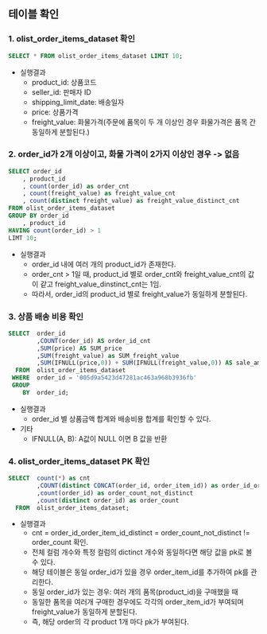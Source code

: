 ## 테이블 확인
### 1. olist_order_items_dataset 확인
``` sql
SELECT * FROM olist_order_items_dataset LIMIT 10;
```
- 실행결과
  - product_id: 상품코드
  - seller_id: 판매자 ID
  - shipping_limit_date: 배송일자
  - price: 상품가격
  - freight_value: 화물가격(주문에 품목이 두 개 이상인 경우 화물가격은 품목 간 동일하게 분할된다.)

### 2. order_id가 2개 이상이고, 화물 가격이 2가지 이상인 경우 -> 없음
``` sql
SELECT order_id
    , product_id
    , count(order_id) as order_cnt
    , count(freight_value) as freight_value_cnt
    , count(distinct freight_value) as freight_value_distinct_cnt
FROM olist_order_items_dataset
GROUP BY order_id
    , product_id
HAVING count(order_id) > 1
LIMT 10;
```
- 실행결과
    - order_id 내에 여러 개의 product_id가 존재한다.     
    - order_cnt > 1일 때, product_id 별로 order_cnt와 freight_value_cnt의 값이 같고 freight_value_dinstinct_cnt는 1임.
    - 따라서, order_id의 product_id 별로 freight_value가 동일하게 분할된다.

### 3. 상품 배송 비용 확인
``` sql
SELECT  order_id
		,COUNT(order_id) AS order_id_cnt
		,SUM(price) AS SUM_price
        ,SUM(freight_value) as SUM_freight_value
        ,SUM(IFNULL(price,0)) + SUM(IFNULL(freight_value,0)) AS sale_amt
  FROM  olist_order_items_dataset
 WHERE  order_id = '005d9a5423d47281ac463a968b3936fb'
 GROUP
	BY  order_id;
```
- 실행결과
    - order_id 별 상품금액 합계와 배송비용 합계를 확인할 수 있다.
- 기타
    - IFNULL(A, B): A값이 NULL 이면 B 값을 반환

### 4. olist_order_items_dataset PK 확인
``` sql
SELECT  count(*) as cnt
		,COUNT(distinct CONCAT(order_id, order_item_id)) as order_id_order_item_id_distinct
		,count(order_id) as order_count_not_distinct
		,count(distinct order_id) as order_count
  FROM  olist_order_items_dataset;
```
- 실행결과
    - cnt = order_id_order_item_id_distinct = order_count_not_distinct != order_count 확인.
    - 전체 컬럼 개수와 특정 컬럼의 dictinct 개수와 동일하다면 해당 값을 pk로 볼 수 있다.
    - 해당 테이블은 동일 order_id가 있을 경우 order_item_id를 추가하여 pk를 관리한다.
    - 동일 order_id가 있는 경우: 여러 개의 품목(product_id)을 구매했을 때
    - 동일한 품목을 여러개 구매한 경우에도 각각의 order_item_id가 부여되며 freight_value가 동일하게 분할된다.
    - 즉, 해당 order의 각 product 1개 마다 pk가 부여된다.
